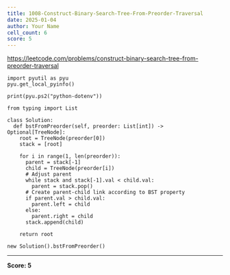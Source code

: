 ```yaml
---
title: 1008-Construct-Binary-Search-Tree-From-Preorder-Traversal
date: 2025-01-04
author: Your Name
cell_count: 6
score: 5
---
```


https://leetcode.com/problems/construct-binary-search-tree-from-preorder-traversal


```
import pyutil as pyu
pyu.get_local_pyinfo()
```


```
print(pyu.ps2("python-dotenv"))
```


```
from typing import List
```


```
class Solution:
  def bstFromPreorder(self, preorder: List[int]) -> Optional[TreeNode]:
    root = TreeNode(preorder[0])
    stack = [root]

    for i in range(1, len(preorder)):
      parent = stack[-1]
      child = TreeNode(preorder[i])
      # Adjust parent
      while stack and stack[-1].val < child.val:
        parent = stack.pop()
      # Create parent-child link according to BST property
      if parent.val > child.val:
        parent.left = child
      else:
        parent.right = child
      stack.append(child)

    return root
```


```
new Solution().bstFromPreorder()
```


---
**Score: 5**